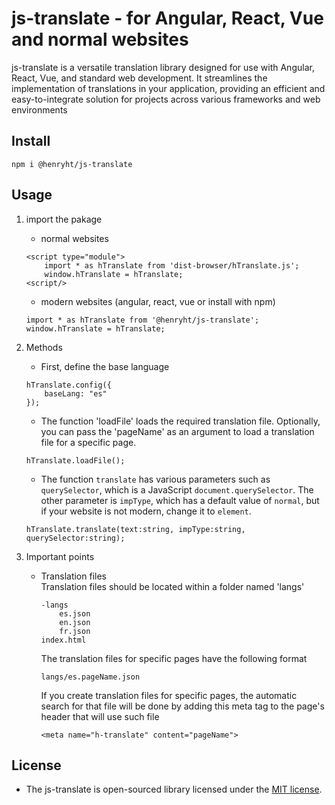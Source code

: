 # js-translate - for Angular, React, Vue and normal websites 

js-translate is a versatile translation library designed for use with Angular, React, Vue, and standard web development. It streamlines the implementation of translations in your application, providing an efficient and easy-to-integrate solution for projects across various frameworks and web environments

## Install

```
npm i @henryht/js-translate
```

## Usage

1.  import the pakage
    -   normal websites
    ```
    <script type="module">
        import * as hTranslate from 'dist-browser/hTranslate.js';
        window.hTranslate = hTranslate;
    <script/>
    ```
    -   modern websites (angular, react, vue or install with npm)
    ```
    import * as hTranslate from '@henryht/js-translate';
    window.hTranslate = hTranslate;
    ```

2.  Methods

    -   First, define the base language
    ```
    hTranslate.config({
        baseLang: "es"
    });
    ```

    -   The function 'loadFile' loads the required translation file. Optionally, you can pass the 'pageName' as an argument to load a translation file for a specific page.
    ```
    hTranslate.loadFile();
    ```

    -   The function `translate` has various parameters such as `querySelector`, which is a JavaScript `document.querySelector`. The other parameter is `impType`, which has a default value of `normal`, but if your website is not modern, change it to `element`.
    ```
    hTranslate.translate(text:string, impType:string, querySelector:string);
    ```
    

3.  Important points

    -   Translation files <br/>
    Translation files should be located within a folder named 'langs'

        ```
        -langs
            es.json
            en.json
            fr.json
        index.html
        ```
        The translation files for specific pages have the following format
        ```
        langs/es.pageName.json
        ```

        If you create translation files for specific pages, the automatic search for that file will be done by adding this meta tag to the page's header that will use such file
        ```
        <meta name="h-translate" content="pageName">
        ```

##  License

-   The js-translate is open-sourced library licensed under the [MIT license](https://opensource.org/licenses/MIT).